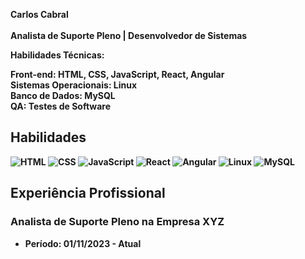 <b>Carlos Cabral</br><br>
Analista de Suporte Pleno | Desenvolvedor de Sistemas

Habilidades Técnicas:

Front-end: HTML, CSS, JavaScript, React, Angular<br>
Sistemas Operacionais: Linux<br>
Banco de Dados: MySQL<br>
QA: Testes de Software<br>

## Habilidades
![HTML](https://img.shields.io/badge/-HTML-orange?style=for-the-badge&logo=html5&logoColor=white)
![CSS](https://img.shields.io/badge/-CSS-blue?style=for-the-badge&logo=css3&logoColor=white)
![JavaScript](https://img.shields.io/badge/-JavaScript-yellow?style=for-the-badge&logo=javascript&logoColor=white)
![React](https://img.shields.io/badge/-React-blueviolet?style=for-the-badge&logo=react&logoColor=white)
![Angular](https://img.shields.io/badge/-Angular-red?style=for-the-badge&logo=angular&logoColor=white)
![Linux](https://img.shields.io/badge/-Linux-lightgrey?style=for-the-badge&logo=linux&logoColor=white)
![MySQL](https://img.shields.io/badge/-MySQL-blue?style=for-the-badge&logo=mysql&logoColor=white)

## Experiência Profissional

### Analista de Suporte Pleno na Empresa XYZ
- Período: 01/11/2023 - Atual

